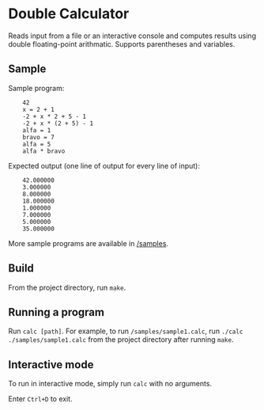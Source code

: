 # Double Calculator

Reads input from a file or an interactive console and computes results using double floating-point arithmatic. Supports parentheses and variables.

## Sample

Sample program:

```
    42
    x = 2 + 1
    -2 + x * 2 + 5 - 1
    -2 + x * (2 + 5) - 1
    alfa = 1
    bravo = 7
    alfa = 5
    alfa * bravo
```

Expected output (one line of output for every line of input):

```
    42.000000
    3.000000
    8.000000
    18.000000
    1.000000
    7.000000
    5.000000
    35.000000
```


More sample programs are available in [/samples](./samples).

## Build

From the project directory, run `make`.

## Running a program

Run `calc [path]`. For example, to run `/samples/sample1.calc`, run `./calc ./samples/sample1.calc` from the project directory after running `make`.

## Interactive mode

To run in interactive mode, simply run `calc` with no arguments.

Enter `Ctrl+D` to exit.

